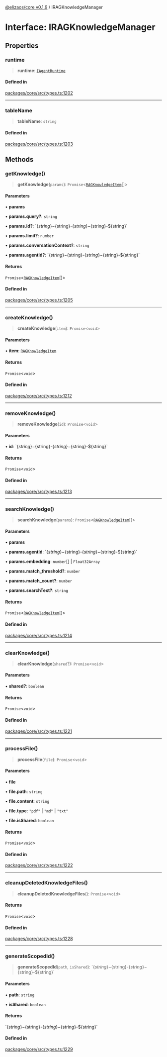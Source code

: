 [@elizaos/core v0.1.9](../index.md) / IRAGKnowledgeManager

# Interface: IRAGKnowledgeManager

## Properties

### runtime

> **runtime**: [`IAgentRuntime`](IAgentRuntime.md)

#### Defined in

[packages/core/src/types.ts:1202](https://github.com/abilmansuryeshmuratov/tutorial_agent/blob/main/packages/core/src/types.ts#L1202)

***

### tableName

> **tableName**: `string`

#### Defined in

[packages/core/src/types.ts:1203](https://github.com/abilmansuryeshmuratov/tutorial_agent/blob/main/packages/core/src/types.ts#L1203)

## Methods

### getKnowledge()

> **getKnowledge**(`params`): `Promise`\<[`RAGKnowledgeItem`](RAGKnowledgeItem.md)[]\>

#### Parameters

• **params**

• **params.query?**: `string`

• **params.id?**: \`$\{string\}-$\{string\}-$\{string\}-$\{string\}-$\{string\}\`

• **params.limit?**: `number`

• **params.conversationContext?**: `string`

• **params.agentId?**: \`$\{string\}-$\{string\}-$\{string\}-$\{string\}-$\{string\}\`

#### Returns

`Promise`\<[`RAGKnowledgeItem`](RAGKnowledgeItem.md)[]\>

#### Defined in

[packages/core/src/types.ts:1205](https://github.com/abilmansuryeshmuratov/tutorial_agent/blob/main/packages/core/src/types.ts#L1205)

***

### createKnowledge()

> **createKnowledge**(`item`): `Promise`\<`void`\>

#### Parameters

• **item**: [`RAGKnowledgeItem`](RAGKnowledgeItem.md)

#### Returns

`Promise`\<`void`\>

#### Defined in

[packages/core/src/types.ts:1212](https://github.com/abilmansuryeshmuratov/tutorial_agent/blob/main/packages/core/src/types.ts#L1212)

***

### removeKnowledge()

> **removeKnowledge**(`id`): `Promise`\<`void`\>

#### Parameters

• **id**: \`$\{string\}-$\{string\}-$\{string\}-$\{string\}-$\{string\}\`

#### Returns

`Promise`\<`void`\>

#### Defined in

[packages/core/src/types.ts:1213](https://github.com/abilmansuryeshmuratov/tutorial_agent/blob/main/packages/core/src/types.ts#L1213)

***

### searchKnowledge()

> **searchKnowledge**(`params`): `Promise`\<[`RAGKnowledgeItem`](RAGKnowledgeItem.md)[]\>

#### Parameters

• **params**

• **params.agentId**: \`$\{string\}-$\{string\}-$\{string\}-$\{string\}-$\{string\}\`

• **params.embedding**: `number`[] \| `Float32Array`

• **params.match\_threshold?**: `number`

• **params.match\_count?**: `number`

• **params.searchText?**: `string`

#### Returns

`Promise`\<[`RAGKnowledgeItem`](RAGKnowledgeItem.md)[]\>

#### Defined in

[packages/core/src/types.ts:1214](https://github.com/abilmansuryeshmuratov/tutorial_agent/blob/main/packages/core/src/types.ts#L1214)

***

### clearKnowledge()

> **clearKnowledge**(`shared`?): `Promise`\<`void`\>

#### Parameters

• **shared?**: `boolean`

#### Returns

`Promise`\<`void`\>

#### Defined in

[packages/core/src/types.ts:1221](https://github.com/abilmansuryeshmuratov/tutorial_agent/blob/main/packages/core/src/types.ts#L1221)

***

### processFile()

> **processFile**(`file`): `Promise`\<`void`\>

#### Parameters

• **file**

• **file.path**: `string`

• **file.content**: `string`

• **file.type**: `"pdf"` \| `"md"` \| `"txt"`

• **file.isShared**: `boolean`

#### Returns

`Promise`\<`void`\>

#### Defined in

[packages/core/src/types.ts:1222](https://github.com/abilmansuryeshmuratov/tutorial_agent/blob/main/packages/core/src/types.ts#L1222)

***

### cleanupDeletedKnowledgeFiles()

> **cleanupDeletedKnowledgeFiles**(): `Promise`\<`void`\>

#### Returns

`Promise`\<`void`\>

#### Defined in

[packages/core/src/types.ts:1228](https://github.com/abilmansuryeshmuratov/tutorial_agent/blob/main/packages/core/src/types.ts#L1228)

***

### generateScopedId()

> **generateScopedId**(`path`, `isShared`): \`$\{string\}-$\{string\}-$\{string\}-$\{string\}-$\{string\}\`

#### Parameters

• **path**: `string`

• **isShared**: `boolean`

#### Returns

\`$\{string\}-$\{string\}-$\{string\}-$\{string\}-$\{string\}\`

#### Defined in

[packages/core/src/types.ts:1229](https://github.com/abilmansuryeshmuratov/tutorial_agent/blob/main/packages/core/src/types.ts#L1229)
